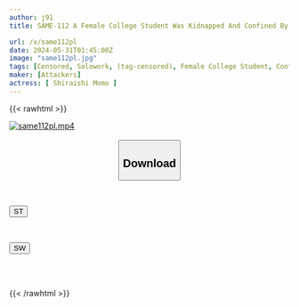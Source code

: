 ```yaml
---
author: j91
title: SAME-112 A Female College Student Was Kidnapped And Confined By A Random Attacker. Recorded Footage Leaked. Momo Shiraishi

url: /v/same112pl
date: 2024-05-31T01:45:00Z
image: "same112pl.jpg"
tags: [Censored, Solowork, (tag-censored), Female College Student, Confinement	]
maker: [Attackers]
actress: [ Shiraishi Momo ]
---
```



{{< rawhtml >}}

<div class="video" data-videoid="O1Rw8QrdPDteRz">
    <a href="javascript:;">
        <img src="/v/same112pl/same112pl.jpg" width="WIDTH" height="HEIGHT" alt="same112pl.mp4" loading="lazy">
    </a>
</div>

<script type="text/javascript" src="https://j91.asia/asset/on-demand-st.js"></script>

<br>
  <link rel="stylesheet" href="https://j91.asia/asset/bs5.css">
  
  <center>
  <button class="btn btn-primary" type="button" data-bs-toggle="collapse" data-bs-target=".multi-collapse" aria-expanded="false" aria-controls="multiCollapseExample1 multiCollapseExample2"><h2>Download</h2></button></center>
</p>
<div class="row">
  <div class="col">
    <div class="collapse multi-collapse" id="multiCollapseExample1">
      <div class="card card-body">
	      	      <br>
<div class="buttons">  
<p><a href="/v/same112pl/st.html" target="_blank"><button class="btn-hover color-3"><i class="fa fa-download"></i> ST</button></a></p></div>
    </div>
  </div>
</div>
  <div class="col">
    <div class="collapse multi-collapse" id="multiCollapseExample2">
      <div class="card card-body">
	      <br>
<div class="buttons">
<p><a href="/v/same112pl/sw.html" target="_blank"><button class="btn-hover color-2"><i class="fa fa-download"></i> SW</button></a></p></div>
<br><br>
      </div>
    </div>
  </div>
</div>

{{< /rawhtml >}}